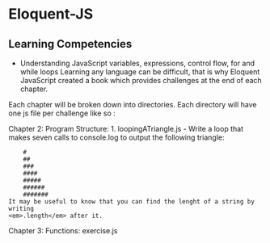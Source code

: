 Eloquent-JS
===========
## Learning Competencies
* Understanding JavaScript variables, expressions, control flow, for and while loops
Learning any language can be difficult, that is why Eloquent JavaScript created a book which provides challenges at the end of each chapter.

Each chapter will be broken down into directories. Each directory will have one js file per challenge like so :

Chapter 2: Program Structure:
	1. loopingATriangle.js
		- Write a loop that makes seven calls to console.log to output the following triangle:
		
		#
		##
		###
		####
		#####
		######
		#######
	It may be useful to know that you can find the lenght of a string by writing
	<em>.length</em> after it. 
Chapter 3: Functions:
	exercise.js